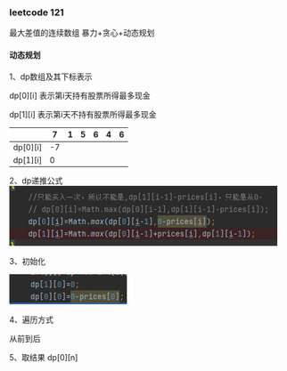 ### leetcode 121
最大差值的连续数组
暴力+贪心+动态规划
#### 动态规划
1、dp数组及其下标表示

dp[0][i] 表示第i天持有股票所得最多现金 

dp[1][i] 表示第i天不持有股票所得最多现金

|          | 7  | 1 |5 |6|4|6|
|----------|----|--|---|---|---|---|
| dp[0][i] | -7 | | | | |
| dp[1][i] | 0  | | | | |

2、dp递推公式
![img.png](img.png)

3、初始化

![img_1.png](img_1.png)

4、遍历方式

从前到后

5、取结果
dp[0][n]


